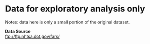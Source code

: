 # Data for exploratory analysis only 

Notes: data here is only a small portion of the original dataset.

**Data Source**    
ftp://ftp.nhtsa.dot.gov/fars/   
